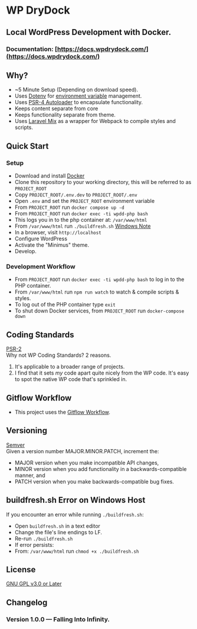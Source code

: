 # WP DryDock
## Local WordPress Development with Docker.
### Documentation: [https://docs.wpdrydock.com/](https://docs.wpdrydock.com/)

## Why?
  - ~5 Minute Setup (Depending on download speed).
  - Uses [Dotenv](https://github.com/vlucas/phpdotenv) for [environment variable](#environmentVars) management.
  - Uses [PSR-4 Autoloader](https://www.php-fig.org/psr/psr-4/) to encapsulate functionality.
  - Keeps content separate from core
  - Keeps functionality separate from theme.
  - Uses [Laravel Mix](https://github.com/JeffreyWay/laravel-mix) as a wrapper for Webpack to compile styles and scripts.  
  
## <a name="quickStart">Quick Start</a>
### Setup
  - Download and install [Docker](https://www.docker.com/get-docker)
  - Clone this repository to your working directory, this will be referred to as `PROJECT_ROOT`
  - Copy `PROJECT_ROOT/.env.dev` to `PROJECT_ROOT/.env`
  - Open `.env` and set the `PROJECT_ROOT` environment variable
  - From `PROJECT_ROOT` run `docker compose up -d`
  - From `PROJECT_ROOT` run `docker exec -ti wpdd-php bash`
  - This logs you in to the php container at: `/var/www/html` 
  - From `/var/www/html` run `./buildfresh.sh` [Windows Note](#windowsBuildfresh)    
  - In a browser, visit `http://localhost` 
  - Configure WordPress
  - Activate the "Minimus" theme.
  - Develop.
    
### <a name="developmentWorkflow">Development Workflow</a>
  - From `PROJECT_ROOT` run `docker exec -ti wpdd-php bash` to log in to the PHP container.
  - From `/var/www/html` run `npm run watch` to watch & compile scripts & styles.
  - To log out of the PHP container type `exit`
  - To shut down Docker services, from `PROJECT_ROOT` run `docker-compose down`   
 
## <a name="codingStandards">Coding Standards</a>
[PSR-2](https://www.php-fig.org/psr/psr-2/)  
Why not WP Coding Standards? 2 reasons.
  1. It's applicable to a broader range of projects.
  2. I find that it sets _my_ code apart quite nicely from the WP code. It's easy to spot the native WP code that's sprinkled in.

## <a name="gitflow">Gitflow Workflow</a>
  - This project uses the [Gitflow Workflow](https://www.atlassian.com/git/tutorials/comparing-workflows/gitflow-workflow).

## <a name="versioning">Versioning</a>
[Semver](https://semver.org)  
Given a version number MAJOR.MINOR.PATCH, increment the:
- MAJOR version when you make incompatible API changes,
- MINOR version when you add functionality in a backwards-compatible manner, and
- PATCH version when you make backwards-compatible bug fixes.

## <a name="windowsBuildfresh">buildfresh.sh Error on Windows Host</a>
If you encounter an error while running `./buildfresh.sh`:
  - Open `buildfresh.sh` in a text editor
  - Change the file's line endings to LF.
  - Re-run `./buildfresh.sh`
  - If error persists:
  - From: `/var/www/html` run `chmod +x ./buildfresh.sh`
  
## License
[GNU GPL v3.0 or Later](https://www.gnu.org/licenses/gpl-3.0.en.html)

## <a name="changelog">Changelog</a>
### Version 1.0.0 &mdash; Falling Into Infinity.
